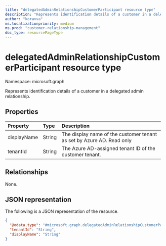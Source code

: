 ```yaml
---
title: "delegatedAdminRelationshipCustomerParticipant resource type"
description: "Represents identification details of a customer in a delegated admin relationship."
author: "koravva"
ms.localizationpriority: medium
ms.prod: "customer-relationship-management"
doc_type: resourcePageType
---
```


# delegatedAdminRelationshipCustomerParticipant resource type

Namespace: microsoft.graph

Represents identification details of a customer in a delegated admin relationship.

## Properties
|Property|Type|Description|
|:---|:---|:---|
|displayName|String|The display name of the customer tenant as set by Azure AD. Read only|
|tenantId|String|The Azure AD-assigned tenant ID of the customer tenant.|

## Relationships
None.

## JSON representation
The following is a JSON representation of the resource.
<!-- {
  "blockType": "resource",
  "@odata.type": "microsoft.graph.delegatedAdminRelationshipCustomerParticipant"
}
-->
``` json
{
  "@odata.type": "#microsoft.graph.delegatedAdminRelationshipCustomerParticipant",
  "tenantId": "String",
  "displayName": "String"
}
```

